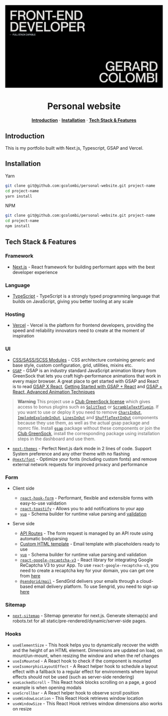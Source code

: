 <a href="https://www.gerardcolombi.io">
    <img alt="Gerard Colombi" src="https://github.com/gcolombi/personal-website/blob/master/public/static/og-image.png?raw=true">
</a>

<h1 align="center">Personal website</h1>

<p align="center">
    <a href="#introduction"><strong>Introduction</strong></a> ·
    <a href="#installation"><strong>Installation</strong></a> ·
    <a href="#tech-stack--features"><strong>Tech Stack & Features</strong></a>
</p>

## Introduction

This is my portfolio built with Next.js, Typescript, GSAP and Vercel.

## Installation

Yarn
```sh 
git clone git@github.com:gcolombi/personal-website.git project-name
cd project-name
yarn install
```

NPM
```sh 
git clone git@github.com:gcolombi/personal-website.git project-name
cd project-name
npm install
```

## Tech Stack & Features

### Framework

- [Next.js](https://nextjs.org/) - React framework for building performant apps with the best developer experience

### Language

- [TypeScript](https://www.typescriptlang.org/) - TypeScript is a strongly typed programming language that builds on JavaScript, giving you better tooling at any scale

### Hosting

- [Vercel](https://vercel.com/) - Vercel is the platform for frontend developers, providing the speed and reliability innovators need to create at the moment of inspiration

### UI

- [CSS/SASS/SCSS Modules](https://nextjs.org/docs/app/building-your-application/styling/css-modules) - CSS architecture containing generic and base style, custom configuration, grid, utilities, mixins etc.
- [`GSAP`](https://greensock.com/) - GSAP is an industry standard JavaScript animation library from GreenSock that lets you craft high-performance animations that work in every major browser. A great place to get started with GSAP and React is to read [GSAP X React](https://greensock.com/react), [Getting Started with GSAP + React](https://greensock.com/react-basics) and [GSAP + React, Advanced Animation Techniques](https://greensock.com/react-advanced)

> **Warning**
This project use a [Club GreenSock license](https://greensock.com/club/) which gives access to bonus plugins such as [`SplitText`](https://greensock.com/docs/v3/Plugins/SplitText) or [`ScrambleTextPlugin`](https://greensock.com/docs/v3/Plugins/ScrambleTextPlugin). If you want to use or deploy it you need to remove [`CharsInOut`](https://github.com/gcolombi/personal-website/blob/master/components/shared/gsap/CharsInOut.tsx), [`ImplodeExplodeInOut`](https://github.com/gcolombi/personal-website/blob/master/components/shared/gsap/ImplodeExplodeInOut.tsx), [`LinesInOut`](https://github.com/gcolombi/personal-website/blob/master/components/shared/gsap/LinesInOut.tsx) and [`ShuffleTextInOut`](https://github.com/gcolombi/personal-website/blob/master/components/shared/gsap/ShuffleTextInOut.tsx) components because they use them, as well as the actual gsap package and npmrc file. Install [`gsap`](https://github.com/greensock/GSAP#npm) package without these components or join the [Club GreenSock](https://greensock.com/club/), install the corresponding package using installation steps in the dashboard and use them.

- [`next-themes`](https://github.com/pacocoursey/next-themes) - Perfect Next.js dark mode in 2 lines of code. Support System preference and any other theme with no flashing
- [`@next/font`](https://nextjs.org/docs/basic-features/font-optimization) - Optimize your fonts (including custom fonts) and remove external network requests for improved privacy and performance

### Form

- Client side
    - [`react-hook-form`](https://react-hook-form.com/) - Performant, flexible and extensible forms with easy-to-use validation
    - [`react-toastify`](https://github.com/fkhadra/react-toastify) - Allows you to add notifications to your app
    - [`yup`](https://github.com/jquense/yup) - Schema builder for runtime value parsing and [validation](https://react-hook-form.com/get-started/#schemavalidation)

- Serve side
    - [API Routes](https://nextjs.org/docs/api-routes/introduction) - The form request is managed by an API route using automatic bodyparsing
    - [Custom HTML template](https://github.com/gcolombi/personal-website/blob/master/public/templates/email.html) - Email template with placeholders ready to use
    - [`yup`](https://github.com/jquense/yup) - Schema builder for runtime value parsing and validation
    - [`react-google-recaptcha-v3`](https://github.com/t49tran/react-google-recaptcha-v3) - React library for integrating Google ReCaptcha V3 to your App. To use `react-google-recaptcha-v3`, you need to create a recaptcha key for your domain, you can get one from [here](https://www.google.com/recaptcha/about/)
    - [`@sendgrid/mail`](https://github.com/sendgrid/sendgrid-nodejs) - SendGrid delivers your emails through a cloud-based email delivery platform. To use Sengrid, you need to sign up [here](https://signup.sendgrid.com/)

### Sitemap

- [`next-sitemap`](https://github.com/iamvishnusankar/next-sitemap) - Sitemap generator for next.js. Generate sitemap(s) and robots.txt for all static/pre-rendered/dynamic/server-side pages.

### Hooks

- `useElementSize` - This hook helps you to dynamically recover the width and the height of an HTML element. Dimensions are updated on load, on mount/un-mount, when resizing the window and when the ref changes
- `useIsMounted` - A React hook to check if the component is mounted
- `useIsomorphicLayoutEffect` - A React helper hook to schedule a layout effect with a fallback to a regular effect for environments where layout effects should not be used (such as server-side rendering)
- `useLockedScroll` - This React hook blocks scrolling on a page, a good example is when opening modals
- `useScrollbar` - A React helper hook to observe scroll position
- `useWindowLocation` - This React Hook retrieves window location
- `useWindowSize` - This React Hook retrives window dimensions also works on resize